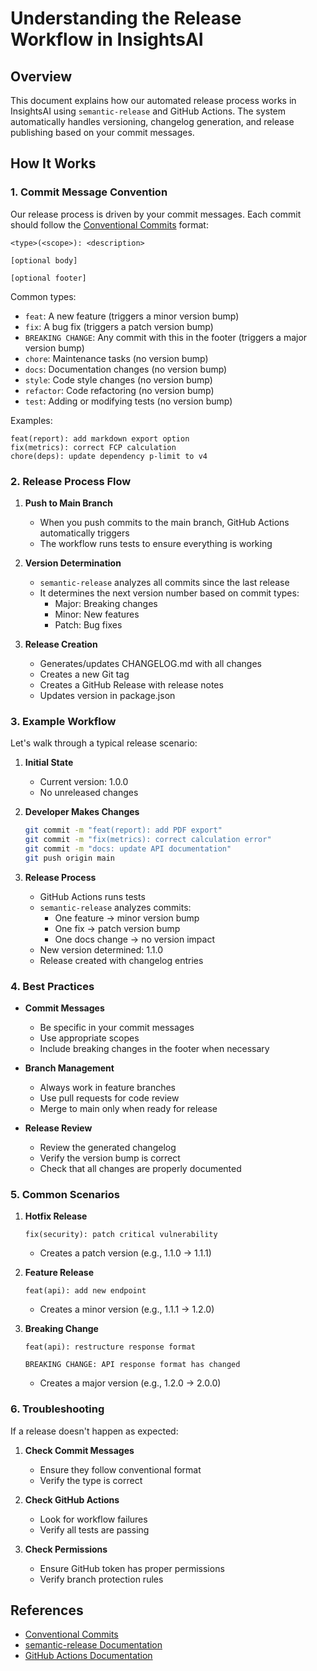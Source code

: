 # Understanding the Release Workflow in InsightsAI

## Overview

This document explains how our automated release process works in InsightsAI using `semantic-release` and GitHub Actions. The system automatically handles versioning, changelog generation, and release publishing based on your commit messages.

## How It Works

### 1. Commit Message Convention

Our release process is driven by your commit messages. Each commit should follow the [Conventional Commits](https://www.conventionalcommits.org/) format:

```
<type>(<scope>): <description>

[optional body]

[optional footer]
```

Common types:
- `feat`: A new feature (triggers a minor version bump)
- `fix`: A bug fix (triggers a patch version bump)
- `BREAKING CHANGE`: Any commit with this in the footer (triggers a major version bump)
- `chore`: Maintenance tasks (no version bump)
- `docs`: Documentation changes (no version bump)
- `style`: Code style changes (no version bump)
- `refactor`: Code refactoring (no version bump)
- `test`: Adding or modifying tests (no version bump)

Examples:
```
feat(report): add markdown export option
fix(metrics): correct FCP calculation
chore(deps): update dependency p-limit to v4
```

### 2. Release Process Flow

1. **Push to Main Branch**
   - When you push commits to the main branch, GitHub Actions automatically triggers
   - The workflow runs tests to ensure everything is working

2. **Version Determination**
   - `semantic-release` analyzes all commits since the last release
   - It determines the next version number based on commit types:
     - Major: Breaking changes
     - Minor: New features
     - Patch: Bug fixes

3. **Release Creation**
   - Generates/updates CHANGELOG.md with all changes
   - Creates a new Git tag
   - Creates a GitHub Release with release notes
   - Updates version in package.json

### 3. Example Workflow

Let's walk through a typical release scenario:

1. **Initial State**
   - Current version: 1.0.0
   - No unreleased changes

2. **Developer Makes Changes**
   ```bash
   git commit -m "feat(report): add PDF export"
   git commit -m "fix(metrics): correct calculation error"
   git commit -m "docs: update API documentation"
   git push origin main
   ```

3. **Release Process**
   - GitHub Actions runs tests
   - `semantic-release` analyzes commits:
     - One feature → minor version bump
     - One fix → patch version bump
     - One docs change → no version impact
   - New version determined: 1.1.0
   - Release created with changelog entries

### 4. Best Practices

- **Commit Messages**
  - Be specific in your commit messages
  - Use appropriate scopes
  - Include breaking changes in the footer when necessary

- **Branch Management**
  - Always work in feature branches
  - Use pull requests for code review
  - Merge to main only when ready for release

- **Release Review**
  - Review the generated changelog
  - Verify the version bump is correct
  - Check that all changes are properly documented

### 5. Common Scenarios

1. **Hotfix Release**
   ```
   fix(security): patch critical vulnerability
   ```
   - Creates a patch version (e.g., 1.1.0 → 1.1.1)

2. **Feature Release**
   ```
   feat(api): add new endpoint
   ```
   - Creates a minor version (e.g., 1.1.1 → 1.2.0)

3. **Breaking Change**
   ```
   feat(api): restructure response format

   BREAKING CHANGE: API response format has changed
   ```
   - Creates a major version (e.g., 1.2.0 → 2.0.0)

### 6. Troubleshooting

If a release doesn't happen as expected:

1. **Check Commit Messages**
   - Ensure they follow conventional format
   - Verify the type is correct

2. **Check GitHub Actions**
   - Look for workflow failures
   - Verify all tests are passing

3. **Check Permissions**
   - Ensure GitHub token has proper permissions
   - Verify branch protection rules

## References

- [Conventional Commits](https://www.conventionalcommits.org/)
- [semantic-release Documentation](https://semantic-release.gitbook.io/semantic-release/)
- [GitHub Actions Documentation](https://docs.github.com/en/actions) 